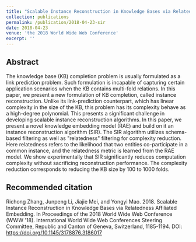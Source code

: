```yaml
---
title: "Scalable Instance Reconstruction in Knowledge Bases via Relatedness Affiliated Embedding"
collection: publications
permalink: /publication/2018-04-23-sir
date: 2018-04-23
venue: 'the 2018 World Wide Web Conference'
excerpt: ''
---
```


## Abstract
The knowledge base (KB) completion problem is usually formulated as a link prediction problem. Such formulation is incapable of capturing certain application scenarios when the KB contains multi-fold relations. In this paper, we present a new formulation of KB completion, called instance reconstruction. Unlike its link-prediction counterpart, which has linear complexity in the size of the KB, this problem has its complexity behave as a high-degree polynomial. This presents a significant challenge in developing scalable instance reconstruction algorithms. In this paper, we present a novel knowledge embedding model (RAE) and build on it an instance reconstruction algorithm (SIR). The SIR algorithm utilizes schema-based filtering as well as &quot;relatedness&quot; filtering for complexity reduction. Here relatedness refers to the likelihood that two entities co-participate in a common instance, and the relatedness metric is learned from the RAE model. We show experimentally that SIR significantly reduces computation complexity without sacrificing reconstruction performance. The complexity reduction corresponds to reducing the KB size by 100 to 1000 folds.

## Recommended citation
Richong Zhang, Junpeng Li, Jiajie Mei, and Yongyi Mao. 2018. Scalable Instance Reconstruction in Knowledge Bases via Relatedness Affiliated Embedding. In Proceedings of the 2018 World Wide Web Conference (WWW '18). International World Wide Web Conferences Steering Committee, Republic and Canton of Geneva, Switzerland, 1185-1194. DOI: https://doi.org/10.1145/3178876.3186017
